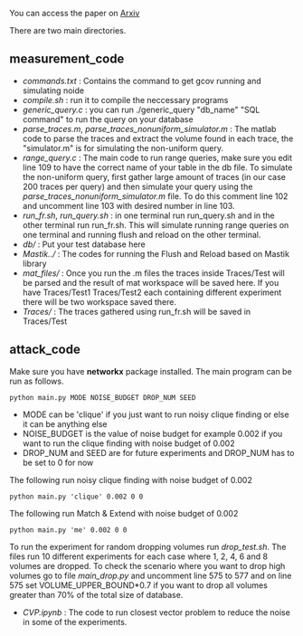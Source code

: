 You can access the paper on [Arxiv](https://arxiv.org/abs/2006.15007)


There are two main directories. 
## measurement_code
- *commands.txt* : Contains the command to get gcov running and simulating noide
- *compile.sh* : run it to compile the neccessary programs
- *generic_query.c* : you can run ./generic_query "db_name" "SQL command" to run the query on your database
- *parse_traces.m*, *parse_traces_nonuniform_simulator.m* : The matlab code to parse the traces and extract the volume found in each trace, the "simulator.m" is for simulating the non-uniform query. 
- *range_query.c* : The main code to run range queries, make sure you edit line 109 to have the correct name of your table in the db file. To simulate the non-uniform query, first gather large amount of traces (in our case 200 traces per query) and then simulate your query using the *parse_traces_nonuniform_simulator.m* file. To do this comment line 102 and uncomment line 103 with desired number in line 103. 
- *run_fr.sh*, *run_query.sh* : in one terminal run run_query.sh and in the other terminal run run_fr.sh. This will simulate running range queries on one terminal and running flush and reload on the other terminal. 
- *db/* : Put your test database here 
- *Mastik../* : The codes for running the Flush and Reload based on Mastik library
- *mat_files/* : Once you run the .m files the traces inside Traces/Test will be parsed and the result of mat workspace will be saved here. If you have Traces/Test1 Traces/Test2 each containing different experiment there will be two workspace saved there. 
- *Traces/* : The traces gathered using run_fr.sh will be saved in Traces/Test


## attack_code

Make sure you have **networkx** package installed. The main program can be run as follows.

```
python main.py MODE NOISE_BUDGET DROP_NUM SEED 
```
- MODE can be 'clique' if you just want to run noisy clique finding or else it can be anything else
- NOISE_BUDGET is the value of noise budget for example 0.002 if you want to run the clique finding with noise budget of 0.002
- DROP_NUM and SEED are for future experiments and DROP_NUM has to be set to 0 for now

The following run noisy clique finding with noise budget of 0.002
```
python main.py 'clique' 0.002 0 0 
```

The following run Match & Extend with noise budget of 0.002
```
python main.py 'me' 0.002 0 0 
```

To run the experiment for random dropping volumes run *drop_test.sh*. The files run 10 different experiments for each case where 1, 2, 4, 6 and 8 volumes are dropped. To check the scenario where you want to drop high volumes go to file *main_drop.py* and uncomment line 575 to 577 and on line 575 set VOLUME_UPPER_BOUND*0.7 if you want to drop all volumes greater than 70% of the total size of database. 

- *CVP.ipynb* : The code to run closest vector problem to reduce the noise in some of the experiments. 
